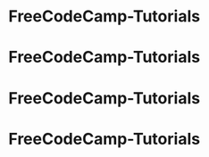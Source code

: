 # FreeCodeCamp-Tutorials
# FreeCodeCamp-Tutorials
# FreeCodeCamp-Tutorials
# FreeCodeCamp-Tutorials
